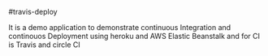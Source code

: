 #travis-deploy

It is a demo application to demonstrate continuous Integration and continouos Deployment using heroku and AWS Elastic Beanstalk and for CI is Travis and circle CI
